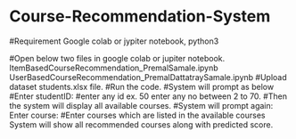 # Course-Recommendation-System

#Requirement Google colab or jypiter notebook, python3

#Open below two files in google colab or jupiter notebook.
  ItemBasedCourseRecommendation_PremalSamale.ipynb
  UserBasedCourseRecommendation_PremalDattatraySamale.ipynb
#Upload dataset students.xlsx file.
#Run the code.
#System will prompt  as below
#Enter studentID: 
#enter any id ex. 50 enter any no between 2 to 70.
#Then the system will display all available courses.
#System will prompt again:
Enter course:
#Enter courses which are listed in the available courses
System will show all recommended courses along  with predicted score. 

